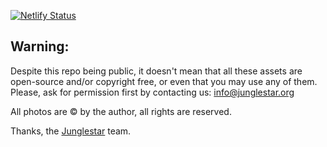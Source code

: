[![Netlify Status](https://api.netlify.com/api/v1/badges/7f220eb8-49b7-42f9-bce9-4fc271162a50/deploy-status)](https://app.netlify.com/sites/liveessences/deploys)

## Warning:

Despite this repo being public, it doesn't mean that all these assets are open-source and/or copyright free, or even that you may use any of them. Please, ask for permission first by contacting us: info@junglestar.org  

All photos are © by the author, all rights are reserved.  

Thanks, the [Junglestar](http://junglestar.org) team.
